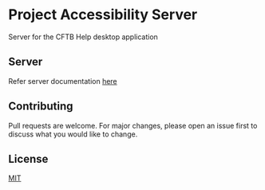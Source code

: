 # Project Accessibility Server
Server for the CFTB Help desktop application

## Server

Refer server documentation [here](https://github.com/ieee-utd/project-accessibility/blob/server/backend/readme.md)

## Contributing
Pull requests are welcome. For major changes, please open an issue first to discuss what you would like to change.

## License
[MIT](https://choosealicense.com/licenses/mit/)

